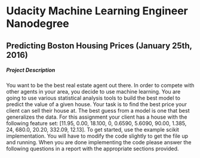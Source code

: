 # Udacity Machine Learning Engineer Nanodegree

## Predicting Boston Housing Prices (January 25th, 2016)
##### Project Description

You want to be the best real estate agent out there. In order to compete with other agents in your area, you decide to
use machine learning. You are going to use various statistical analysis tools to build the best model to predict the
value of a given house. Your task is to find the best price your client can sell their house at. The best guess from
a model is one that best generalizes the data.
For this assignment your client has a house with the following feature set:
[11.95, 0.00, 18.100, 0, 0.6590, 5.6090, 90.00, 1.385, 24, 680.0, 20.20, 332.09, 12.13].
To get started, use the example scikit implementation. You will have to modify the code slightly to get the file up and
running. When you are done implementing the code please answer the following questions in a report with the appropriate
sections provided.